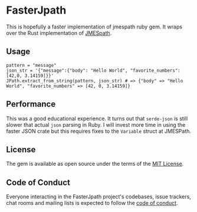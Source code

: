 # FasterJpath

This is hopefully a faster implementation of jmespath ruby gem. It wraps over the Rust implementation of [JMESpath](https://github.com/jmespath/jmespath.rb/).

## Usage

```
pattern = "message"
json_str = '{"message":{"body": "Hello World", "favorite_numbers": [42,0, 3.14159]}}'
JPath.extract_from_string(pattern, json_str) # => {"body" => "Hello World", "favorite_numbers" => [42, 0, 3.14159]}
```

## Performance

This was a good educational experience. It turns out that `serde-json` is still slower that actual `json` parsing in Ruby. I will invest more time in using the faster JSON crate but this requires fixes to the `Variable` struct at JMESPath. 

## License

The gem is available as open source under the terms of the [MIT License](https://opensource.org/licenses/MIT).

## Code of Conduct

Everyone interacting in the FasterJpath project's codebases, issue trackers, chat rooms and mailing lists is expected to follow the [code of conduct](https://github.com/tarkalabs/faster_jpath/blob/master/CODE_OF_CONDUCT.md).
